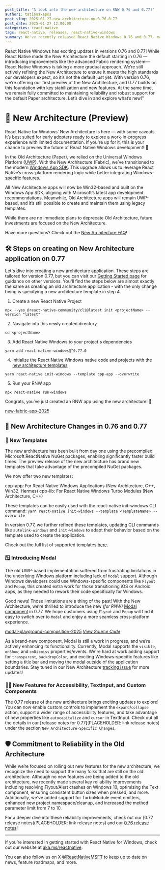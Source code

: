 ```yaml
---
post_title: "A look into the new architecture on RNW 0.76 and 0.77!"
author1: tatianakapos
post_slug: 2025-01-27-new-architecture-on-0.76-0.77
post_date: 2025-01-27 12:00:00
categories: react-native
tags: react-native, releases, react-native-windows
summary: We've recently released React Native Windows 0.76 and 0.77- marking the first time we invite developers to create RNW experiences on the new architecture.
---
```


React Native Windows has exciting updates in versions 0.76 and 0.77! While React Native made the New Architecture the default starting in 0.76 —introducing improvements like the advanced Fabric rendering system— React Native Windows is taking a more gradual approach. We’re still actively refining the New Architecture to ensure it meets the high standards our developers expect, so it’s not the default just yet. With version 0.76, we’re offering our first preview of the New Architecture, and 0.77 builds on this foundation with key stabilization and new features. At the same time, we remain fully committed to maintaining reliability and robust support for the default Paper architecture. Let’s dive in and explore what’s new!"

# 🌟 New Architecture (Preview)

React Native for Windows’ New Architecture is here — with some caveats. It’s best suited for early adopters ready to explore a work-in-progress experience with limited documentation. If you're up for it, this is your chance to preview the future of React Native Windows development! 🚀

In the Old Architecture (Paper), we relied on the Universal Windows Platform ([UWP](https://learn.microsoft.com/en-us/windows/uwp/)). With the New Architecture (Fabric), we’ve transitioned to the modern [Windows App SDK](https://learn.microsoft.com/en-us/windows/apps/windows-app-sdk/). This upgrade allows us to leverage React Native’s cross-platform rendering logic while better integrating Windows-specific features.

All New Architecture apps will now be Win32-based and built on the Windows App SDK, aligning with Microsoft’s latest app development recommendations. Meanwhile, Old Architecture apps will remain UWP-based, and it’s still possible to create and maintain them using legacy templates.

While there are no immediate plans to deprecate Old Architecture, future investments are focused on the New Architecture. 

Have more questions? Check out the [New Architecture FAQ](https://microsoft.github.io/react-native-windows/docs/new-architecture#faq)!

## 🛠️ Steps on creating on New Architecture application on 0.77

Let's dive into creating a new architecture application. These steps are tailored for version 0.77, but you can visit our [Getting Started page](https://microsoft.github.io/react-native-windows/docs/getting-started) for guidance on other versions. You'll find the steps below are almost exactly the same as creating an old architecture application - with the only change being is specifying a new architecture template in step 4.

1. Create a new React Native Project

`npx --yes @react-native-community/cli@latest init <projectName> --version "latest"`

2. Navigate into this newly created directory

`cd <projectName>`

3. Add React Native Windows to your project's dependencies

`yarn add react-native-windows@^0.77.0`

4. Initialize the React Native Windows native code and projects with the [new architecture templates](https://microsoft.github.io/react-native-windows/docs/init-windows-cli#templates)

`yarn react-native init-windows --template cpp-app --overwrite`

5. Run your RNW app

`npx react-native run-windows`

Congrats, you’ve just created an RNW app using the new architecture! 🎉

[new-fabric-app-2025](assets/2025-01-24-2025-new-architecture-on-76-and-77/new-fabric-app.gif)

## 🚧 New Architecture Changes in 0.76 and 0.77

### 📑 New Templates

The new architecture has been built from day one using the precompiled Microsoft.ReactNative NuGet packages, enabling significantly faster build times. The preview release of the new architecture has brand new templates that take advantage of the precompiled NuGet packages.

We now offer two new templates:

cpp-app: For React Native Windows Applications (New Architecture, C++, Win32, Hermes)
cpp-lib: For React Native Windows Turbo Modules (New Architecture, C++)

These templates can be easily used with the react-native init-windows CLI command: `yarn react-native init-windows --template <TemplateName> --overwrite` 

In version 0.77, we further refined these templates, updating CLI commands like `autolink-windows` and `init-windows` to adapt their behavior based on the template used to create the application.

Check out the full list of supported templates [here](https://microsoft.github.io/react-native-windows/docs/init-windows-cli#templates).

### 🪟 Introducing Modal

The old UWP-based implementation suffered from frustrating limitations in the underlying Windows platform including lack of `Modal` support. Although Windows developers could use Windows-specific components like `Flyout` and `Popup`, this created extra work for those transitioning iOS or Android apps, as they needed to rework their code specifically for Windows. 

Good news! Those limitations are a thing of the past! With the New Architecture, we’re thrilled to introduce the new *(for RNW)* [Modal component](https://reactnative.dev/docs/modal) in 0.77. We hope customers using `Flyout` and `Popup` will find it easy to switch over to `Modal` and enjoy a more seamless cross-platform experience. 

[modal-playground-composition-2025](assets/2025-01-24-2025-new-architecture-on-76-and-77/modal-playground.gif)
[*View Source Code*](https://github.com/microsoft/react-native-windows/tree/0.77-stable/packages/%40react-native-windows/tester/src/js/examples/Modal)

As a brand-new component, Modal is still a work in progress, and we’re actively enhancing its functionality. Currently, Modal supports the `visible`, `onShow`, and `onDismiss` properties/events. We're hard at work adding support for `transparent`, `backdropColor`, and exciting Windows-specific features like setting a title bar and moving the modal outside of the application boundaries. Stay tuned in our New Architecture [tracking issue](https://github.com/microsoft/react-native-windows/issues/12042) for more updates!

### 👩‍💻 New Features for Accessibility, TextInput, and Custom Components

The 0.77 release of the new architecture brings exciting updates to explore! You can now enable custom controls to implement the `expand`/`collapse` action, support a wider range of accessibility features, and take advantage of new properties like `autocapitalize` and `cursor` in TextInput. Check out all the details in our [release notes for 0.77](PLACEHOLDER: link release notes) under the section `New Architecture-Specific Changes`.

## 🛡️ Commitment to Reliability in the Old Architecture

While we’re focused on rolling out new features for the new architecture, we recognize the need to support the many folks that are still on the old architecture. Although no new features are being added to the old architecture, we recently made several key reliability improvements including resolving Flyout/Alert crashes on Windows 10, optimizing the Text component, ensuring consistent button sizes when pressed, and more. Additionally, we've added support for TurboModule event emitters, enhanced new project namespace/cleanup, and increased the method parameter limit from 7 to 10.

For a deeper dive into these reliability improvements, check out our [0.77 release notes](PLACEHOLDER: link release notes) and  our [0.76 release notes](https://github.com/microsoft/react-native-windows/releases/tag/react-native-windows_v0.76.0)!

---

If you’re interested in getting started with React Native for Windows, check out our website at [aka.ms/reactnative](https://microsoft.github.io/react-native-windows/).

You can also follow us on X [@ReactNativeMSFT](https://twitter.com/reactnativemsft) to keep up to date on news, feature roadmaps, and more.
